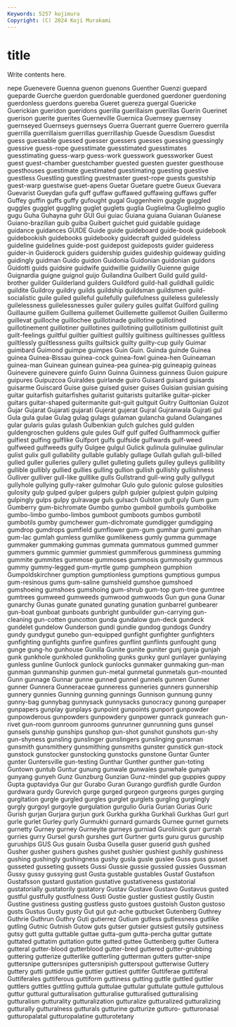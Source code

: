 ```yaml
---
Keywords: 5257 kojimura
Copyright: (C) 2024 Koji Murakami
---
```


# title

Write contents here.



nepe Guenevere Guenna guenon guenons
Guenther Guenzi guepard gueparde Guerche guerdon guerdonable guerdoned guerdoner guerdoning
guerdonless guerdons guereba Gueret guereza guergal Guericke Guerickian gueridon gueridons
guerilla guerillaism guerillas Guerin Guerinet guerison guerite guerites Guerneville Guernica
Guernsey guernsey guernseyed Guernseys guernseys Guerra Guerrant guerre Guerrero guerrila
guerrilla guerrillaism guerrillas guerrillaship Guesde Guesdism Guesdist guess guessable guessed
guesser guessers guesses guessing guessingly guessive guess-rope guesstimate guesstimated guesstimates
guesstimating guess-warp guess-work guesswork guessworker Guest guest guest-chamber guestchamber guested
guesten guester guesthouse guesthouses guestimate guestimated guestimating guesting guestive guestless
Guestling guestling guestmaster guest-rope guests guestship guest-warp guestwise guet-apens Guetar
Guetare guetre Gueux Guevara Guevarist Gueydan gufa guff guffaw guffawed
guffawing guffaws guffer Guffey guffin guffs guffy gufought gugal Guggenheim
guggle guggled guggles gugglet guggling guglet guglets guglia Guglielma Guglielmo
guglio gugu Guha Guhayna guhr GUI Gui guiac Guiana guiana
Guianan Guianese Guiano-brazilian guib guiba Guibert guichet guid guidable guidage
guidance guidances GUIDE Guide guide guideboard guide-book guidebook guidebookish guidebooks
guidebooky guidecraft guided guideless guideline guidelines guide-post guidepost guideposts guider
guideress guider-in Guiderock guiders guidership guides guideship guideway guiding guidingly
guidman Guido guidon Guidonia Guidonian guidonian guidons Guidotti guids guidsire
guidwife guidwillie guidwilly Guienne guige Guignardia guigne guignol guijo Guilandina
Guilbert Guild guild guild-brother guilder Guilderland guilders Guildford guild-hall guildhall
guildic guildite Guildroy guildry guilds guildship guildsman guildsmen guild-socialistic guile
guiled guileful guilefully guilefulness guileless guilelessly guilelessness guilelessnesses guiler guilery
guiles guilfat Guilford guiling Guillaume guillem Guillema guillemet Guillemette guillemot
Guillen Guillermo guillevat guilloche guillochee guillotinade guillotine guillotined guillotinement guillotiner
guillotines guillotining guillotinism guillotinist guilt guilt-feelings guiltful guiltier guiltiest guiltily
guiltiness guiltinesses guiltless guiltlessly guiltlessness guilts guiltsick guilty guilty-cup guily
Guimar guimbard Guimond guimpe guimpes Guin Guin. Guinda guinde Guinea
guinea Guinea-Bissau guinea-cock guinea-fowl guinea-hen Guineaman guinea-man Guinean guinean guinea-pea
guinea-pig guineapig guineas Guinevere guinevere guinfo Guinn Guinna Guinness guinness
Guion guipure guipures Guipuzcoa Guiraldes guirlande guiro Guisard guisard guisards
guisarme Guiscard Guise guise guised guiser guises Guisian guisian guising
guitar guitarfish guitarfishes guitarist guitarists guitarlike guitar-picker guitars guitar-shaped guitermanite
guit-guit guitguit Guitry Guittonian Guizot Gujar Gujarat Gujarati gujarati Gujerat
gujerat Gujral Gujranwala Gujrati gul Gula gula gulae Gulag gulag
gulags gulaman gulancha guland Gulanganes gular gularis gulas gulash Gulbenkian
gulch gulches guld gulden guldengroschen guldens gule gules Gulf gulf
gulfed Gulfhammock gulfier gulfiest gulfing gulflike Gulfport gulfs gulfside gulfwards
gulf-weed gulfweed gulfweeds gulfy Gulgee gulgul Gulick gulinula gulinulae gulinular
gulist gulix gull gullability gullable gullably gullage Gullah gullah gull-billed
gulled guller gulleries gullery gullet gulleting gullets gulley gulleys gullibility
gullible gullibly gullied gullies gulling gullion gullish gullishly gullishness Gulliver
gulliver gull-like gulllike gulls Gullstrand gull-wing gully gullygut gullyhole gullying
gully-raker gulmohar Gulo gulo gulonic gulose gulosities gulosity gulp gulped
gulper gulpers gulph gulpier gulpiest gulpin gulping gulpingly gulps gulpy
gulravage guls gulsach Gulston gult guly Gum gum Gumberry gum-bichromate
Gumbo gumbo gumboil gumboils gumbolike gumbo-limbo gumbo-limbos gumboot gumboots gumbos
gumbotil gumbotils gumby gumchewer gum-dichromate gumdigger gumdigging gumdrop gumdrops gumfield
gumflower gum-gum gumhar gumi gumihan gum-lac gumlah gumless gumlike gumlikeness
gumly gumma gummage gummaker gummaking gummas gummata gummatous gummed gummer
gummers gummic gummier gummiest gummiferous gumminess gumming gummite gummites gummose
gummoses gummosis gummosity gummous gummy gummy-legged gum-myrtle gump gumpheon gumphion
Gumpoldskirchner gumption gumptionless gumptions gumptious gumpus gum-resinous gums gum-saline gumshield
gumshoe gumshoed gumshoeing gumshoes gumshoing gum-shrub gum-top gum-tree gumtree gumtrees
gumweed gumweeds gumwood gumwoods Gun gun guna Gunar gunarchy Gunas
gunate gunated gunating gunation gunbarrel gunbearer gun-boat gunboat gunboats gunbright
gunbuilder gun-carrying gun-cleaning gun-cotten guncotton gunda gundalow gun-deck gundeck gundelet
gundelow Gunderson gundi gundie gundog gundogs Gundry gundy gundygut gunebo
gun-equipped gunfight gunfighter gunfighters gunfighting gunfights gunfire gunfires gunflint gunflints
gunfought gung gunge gung-ho gunhouse Gunilla Gunite gunite guniter gunj
gunja gunjah gunk gunkhole gunkholed gunkholing gunks gunky gunl gunlayer
gunlaying gunless gunline Gunlock gunlock gunlocks gunmaker gunmaking gun-man gunman
gunmanship gunmen gun-metal gunmetal gunmetals gun-mounted Gunn gunnage Gunnar gunne
gunned gunnel gunnels gunnen Gunner gunner Gunnera Gunneraceae gunneress gunneries
gunners gunnership gunnery gunnies Gunning gunning gunnings Gunnison gunnung gunny
gunny-bag gunnybag gunnysack gunnysacks gunocracy gunong gunpaper gunpapers gunplay gunplays
gunpoint gunpoints gunport gunpowder gunpowderous gunpowders gunpowdery gunpower gunrack gunreach
gun-rivet gun-room gunroom gunrooms gunrunner gunrunning guns gunsel gunsels gunship
gunships gunshop gun-shot gunshot gunshots gun-shy gun-shyness gunsling gunslinger gunslingers
gunslinging gunsman gunsmith gunsmithery gunsmithing gunsmiths gunster gunstick gun-stock gunstock
gunstocker gunstocking gunstocks gunstone Guntar Gunter gunter Guntersville gun-testing Gunthar
Gunther gunther gun-toting Guntown guntub Guntur gunung gunwale gunwales gunwhale
gunyah gunyang gunyeh Gunz Gunzburg Gunzian Gunz-mindel gup guppies guppy
Gupta guptavidya Gur gur Gurabo Guran Gurango gurdfish gurdle Gurdon
gurdwara gurdy Gurevich gurge gurged gurgeon gurgeons gurges gurging gurgitation
gurgle gurgled gurgles gurglet gurglets gurgling gurglingly gurgly gurgoyl gurgoyle
gurgulation gurgulio Guria Gurian Gurias Guric Gurish gurjan Gurjara gurjun
gurk Gurkha gurkha Gurkhali Gurkhas Gurl gurl gurle gurlet Gurley
gurly Gurmukhi gurnard gurnards Gurnee gurnet gurnets gurnetty Gurney gurney
Gurneyite gurneys gurniad Gurolinick gurr gurrah gurries gurry Gursel gursh
gurshes gurt Gurtner gurts guru gurus guruship guruships GUS Gus
gusain Gusba Gusella guser guserid gush gushed Gusher gusher gushers
gushes gushet gushier gushiest gushily gushiness gushing gushingly gushingness gushy
gusla gusle guslee Guss guss gusset gusseted gusseting gussets Gussi
Gussie gussie gussied gussies Gussman Gussy gussy gussying gust Gusta
gustable gustables Gustaf Gustafson Gustafsson gustard gustation gustative gustativeness gustatorial
gustatorially gustatorily gustatory Gustav Gustave Gustavo Gustavus gusted gustful gustfully
gustfulness Gusti Gustie gustier gustiest gustily Gustin Gustine gustiness gusting
gustless gusto gustoes gustoish Guston gustoso gusts Gustus Gusty gusty
Gut gut gut-ache gutbucket Gutenberg Guthrey Guthrie Guthrun Guthry Guti
gutierrez Gutium gutless gutlessness gutlike gutling Gutnic Gutnish Gutow guts
gutser gutsier gutsiest gutsily gutsiness gutsy gutt gutta guttable guttae
gutta-gum gutta-percha guttar guttate guttated guttatim guttation gutte gutted guttee
Guttenberg gutter Guttera gutteral gutter-blood gutterblood gutter-bred guttered gutter-grubbing guttering
gutterize gutterlike gutterling gutterman gutters gutter-snipe guttersnipe guttersnipes guttersnipish gutterspout
gutterwise Guttery guttery gutti guttide guttie guttier guttiest guttifer Guttiferae
guttiferal Guttiferales guttiferous guttiform guttiness gutting guttle guttled guttler guttlers
guttles guttling guttula guttulae guttular guttulate guttule guttulous guttur guttural
gutturalisation gutturalise gutturalised gutturalising gutturalism gutturality gutturalization gutturalize gutturalized gutturalizing
gutturally gutturalness gutturals gutturine gutturize gutturo- gutturonasal gutturopalatal gutturopalatine gutturotetany
